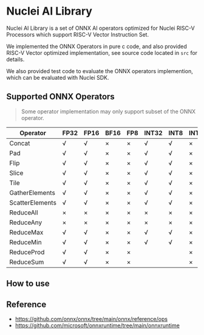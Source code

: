 # Nuclei AI Library

Nuclei AI Library is a set of ONNX AI operators optimized for Nuclei RISC-V Processors which support RISC-V Vector Instruction Set.

We implemented the ONNX Operators in pure c code, and also provided RISC-V Vector optimized implementation, see source code
located in `src` for details.

We also provided test code to evaluate the ONNX operators implemention, which can be evaluated with Nuclei SDK.

## Supported ONNX Operators

> Some operator implementation may only support subset of the ONNX operator.


| Operator        | FP32 | FP16 | BF16 | FP8 | INT32 | INT8 | INT4 | Boolean |
| --              | --   | --   | --   | --  | --    | --   | --   | --      |
| Concat          | √    | √    | ×    | ×   | √     |  √   | ×    |   |
| Pad             | √    | √    | ×    | ×   | √     |  √   | ×    |   |
| Flip            | √    | √    | ×    | ×   | √     |  √   | ×    |   |
| Slice           | √    | √    | ×    | ×   | √     |  √   | ×    |   |
| Tile            | √    | √    | ×    | ×   | √     |  √   | ×    |   |
| GatherElements  | √    | √    | ×    | ×   | √     |  √   | ×    |   |
| ScatterElements | √    | √    | ×    | ×   | √     |  √   | ×    |   |
| ReduceAll       | ×    | ×    | ×    | ×   | ×     |  ×   | ×    | √ |
| ReduceAny       | ×    | ×    | ×    | ×   | ×     |  ×   | ×    | √ |
| ReduceMax       | √    | √    | ×    | ×   | √     |  √   | ×    |   |
| ReduceMin       | √    | √    | ×    | ×   | √     |  √   | ×    |   |
| ReduceProd      | √    | √    | ×    | ×   |       |      | ×    |   |
| ReduceSum       | √    | √    | ×    | ×   |       |      | ×    |   |

## How to use



## Reference

- https://github.com/onnx/onnx/tree/main/onnx/reference/ops
- https://github.com/microsoft/onnxruntime/tree/main/onnxruntime
